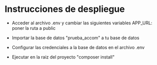 # Instrucciones de despliegue

- Acceder al archivo .env y cambiar las siguientes variables
    APP_URL: poner la ruta a public
    
- Importar la base de datos "prueba_accom" a tu base de datos
- Configurar las credenciales a la base de datos en el archivo .env

- Ejecutar en la raiz del proyecto "composer install"

